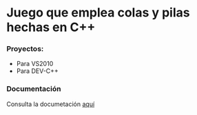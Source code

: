 # Juego que emplea colas y pilas hechas en C++
### Proyectos:
* Para VS2010
* Para DEV-C++
### Documentación
Consulta la documetación [aquí](https://jorgeabad.github.io/colas_pilas_c_plus_plus/Doc.pdf)



